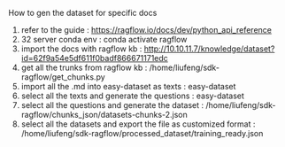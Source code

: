 How to gen the dataset for specific docs
1. refer to the guide                 : https://ragflow.io/docs/dev/python_api_reference
2. 32 server conda env                : conda activate ragflow
3. import the docs with ragflow kb    : http://10.10.11.7/knowledge/dataset?id=62f9a54e5df611f0badf866671171edc
4. get all the trunks from ragflow kb : /home/liufeng/sdk-ragflow/get_chunks.py
5. import all the .md into easy-dataset as texts                    : easy-dataset
6. select all the texts and generate the questions                  : easy-dataset
7. select all the questions and generate the dataset                : /home/liufeng/sdk-ragflow/chunks_json/datasets-chunks-2.json
8. select all the datasets and export the file as customized format : /home/liufeng/sdk-ragflow/processed_dataset/training_ready.json
